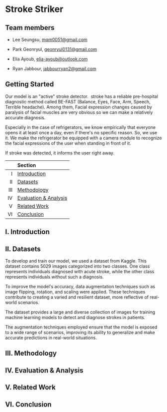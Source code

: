 # Stroke Striker

## Team members

- Lee Seungsu, mqm0051@gmail.com

- Park Geonryul, geonryul0131@gmail.com

- Elia Ayoub, elia-ayoub@outlook.com

- Ryan Jabbour, jabbourryan2@gmail.com

  
## Getting Started

 Our model is an "active" stroke detector. 
 stroke has a reliable pre-hospital diagnostic method called BE-FAST (Balance, Eyes, Face, Arm, Speech, Terrible headache). 
 Among them, Facial expression changes caused by paralysis of facial muscles are very obvious so we can make a relatively accurate diagnosis.
  
  Especially in the case of refrigerators, we know empirically that everyone opens it at least once a day, even if there's no specific reason. 
  So, we use it. We make the refrigerator be equipped with a camera module to recognize the facial expressions of the user when standing in front of it. 
  
  If stroke was detected, it informs the user right away.


|    | Section                                       |
|---:|:----------------------------------------------|
| I  | [Introduction](#i-introduction)               |
| II | [Datasets](#ii-datasets)                      |
| III| [Methodology](#iii-methodology)               |
| IV | [Evaluation & Analysis](#iv-evaluation--analysis) |
| V  | [Related Work](#v-related-work)              |
| VI | [Conclusion](#vi-conclusion)                  |


## I. Introduction

## II. Datasets

To develop and train our model, we used a dataset from Kaggle. This dataset contains 5029 images categorized into two classes. One class represents individuals diagnosed with acute stroke, while the other class represents individuals without such a diagnosis. 

To improve the model's accuracy, data augmentation techniques such as image flipping, rotation, and scaling were applied. These techniques contribute to creating a varied and resilient dataset, more reflective of real-world scenarios.

The dataset provides a large and diverse collection of images for training machine learning models to detect and diagnose strokes in patients. 

The augmentation techniques employed ensure that the model is exposed to a wide range of scenarios, improving its ability to generalize and make accurate predictions in real-world situations.



## III. Methodology

## IV. Evaluation & Analysis

## V. Related Work

## VI. Conclusion 
